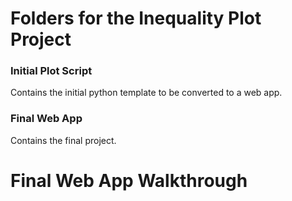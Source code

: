 # Folders for the Inequality Plot Project

### Initial Plot Script
Contains the initial python template to be converted to a web app.

### Final Web App
Contains the final project.


# Final Web App Walkthrough

